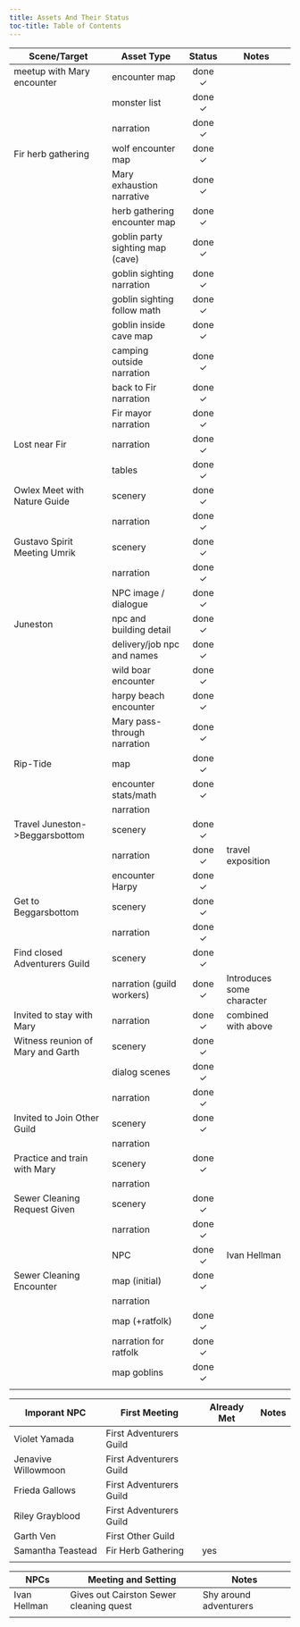 ```yaml
---
title: Assets And Their Status
toc-title: Table of Contents
---
```


| Scene/Target                      | Asset Type                       | Status | Notes                     |
|-----------------------------------|----------------------------------|:------:|---------------------------|
| meetup with Mary encounter        | encounter map                    | done ✓ |                           |
|                                   | monster list                     | done ✓ |                           |
|                                   | narration                        | done ✓ |                           |
| Fir herb gathering                | wolf encounter map               | done ✓ |                           |
|                                   | Mary exhaustion narrative        | done ✓ |                           |
|                                   | herb gathering encounter map     | done ✓ |                           |
|                                   | goblin party sighting map (cave) | done ✓ |                           |
|                                   | goblin sighting narration        | done ✓ |                           |
|                                   | goblin sighting follow math      | done ✓ |                           |
|                                   | goblin inside cave map           | done ✓ |                           |
|                                   | camping outside narration        | done ✓ |                           |
|                                   | back to Fir narration            | done ✓ |                           |
|                                   | Fir mayor narration              | done ✓ |                           |
| Lost near Fir                     | narration                        | done ✓ |                           |
|                                   | tables                           | done ✓ |                           |
| Owlex Meet with Nature Guide      | scenery                          | done ✓ |                           |
|                                   | narration                        | done ✓ |                           |
| Gustavo Spirit Meeting Umrik      | scenery                          | done ✓ |                           |
|                                   | narration                        | done ✓ |                           |
|                                   | NPC image / dialogue             | done ✓ |                           |
| Juneston                          | npc and building detail          | done ✓ |                           |
|                                   | delivery/job npc and names       | done ✓ |                           |
|                                   | wild boar encounter              | done ✓ |                           |
|                                   | harpy beach encounter            | done ✓ |                           |
|                                   | Mary pass-through narration      | done ✓ |                           |
| Rip-Tide                          | map                              | done ✓ |                           |
|                                   | encounter stats/math             | done ✓ |                           |
|                                   | narration                        |        |                           |
| Travel Juneston->Beggarsbottom    | scenery                          | done ✓ |                           |
|                                   | narration                        | done ✓ | travel exposition         |
|                                   | encounter Harpy                  | done ✓ |                           |
| Get to Beggarsbottom              | scenery                          | done ✓ |                           |
|                                   | narration                        | done ✓ |                           |
| Find closed Adventurers Guild     | scenery                          | done ✓ |                           |
|                                   | narration (guild workers)        | done ✓ | Introduces some character |
| Invited to stay with Mary         | narration                        | done ✓ | combined with above       |
| Witness reunion of Mary and Garth | scenery                          | done ✓ |                           |
|                                   | dialog scenes                    | done ✓ |                           |
|                                   | narration                        | done ✓ |                           |
| Invited to Join Other Guild       | scenery                          | done ✓ |                           |
|                                   | narration                        |        |                           |
| Practice and train with Mary      | scenery                          | done ✓ |                           |
|                                   | narration                        |        |                           |
| Sewer Cleaning Request Given      | scenery                          | done ✓ |                           |
|                                   | narration                        | done ✓ |                           |
|                                   | NPC                              | done ✓ | Ivan Hellman              |
| Sewer Cleaning Encounter          | map (initial)                    | done ✓ |                           |
|                                   | narration                        |        |                           |
|                                   | map (+ratfolk)                   | done ✓ |                           |
|                                   | narration for ratfolk            | done ✓ |                           |
|                                   | map goblins                      | done ✓ |                           |
|                                   |                                  |        |                           |

	


| Imporant NPC        | First Meeting           | Already Met | Notes |
|---------------------|-------------------------|-------------|-------|
| Violet Yamada       | First Adventurers Guild |             |       |
| Jenavive Willowmoon | First Adventurers Guild |             |       |
| Frieda Gallows      | First Adventurers Guild |             |       |
| Riley Grayblood     | First Adventurers Guild |             |       |
| Garth Ven           | First Other Guild       |             |       |
| Samantha Teastead   | Fir Herb Gathering      | yes         |       |
|                     |                         |             |       |


| NPCs         | Meeting and Setting                     | Notes                  |
|--------------|-----------------------------------------|------------------------|
| Ivan Hellman | Gives out Cairston Sewer cleaning quest | Shy around adventurers |
|              |                                         |                        |
